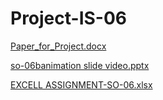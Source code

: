 # Project-IS-06

[Paper_for_Project.docx](https://github.com/user-attachments/files/18451473/Paper_for_Project.docx)

[so-06banimation slide video.pptx](https://github.com/user-attachments/files/18451504/so-06banimation.slide.video.pptx)

[EXCELL ASSIGNMENT-SO-06.xlsx](https://github.com/user-attachments/files/18451505/EXCELL.ASSIGNMENT-SO-06.xlsx)

